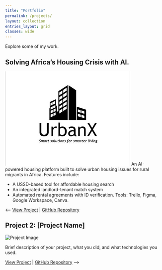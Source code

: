 ```yaml
---
title: "Portfolio"
permalink: /projects/
layout: collection
entries_layout: grid
classes: wide
---
```

Explore some of my work.

 ## Solving Africa’s Housing Crisis with AI.

![Project Image](/assets/images/urbanx.jpg)
An AI-powered housing platform built to solve urban housing issues for rural migrants in Africa. Features include:
- A USSD-based tool for affordable housing search
- An integrated landlord-tenant match system
- Automated rental agreements with ID verification.
  Tools: Trello, Figma, Google Workspace, Canva.

<-- [View Project](#) | [GitHub Repository](#)

## Project 2: [Project Name]

![Project Image](/assets/images/project2.jpg)

Brief description of your project, what you did, and what technologies you used.

[View Project](#) | [GitHub Repository](#) -->
